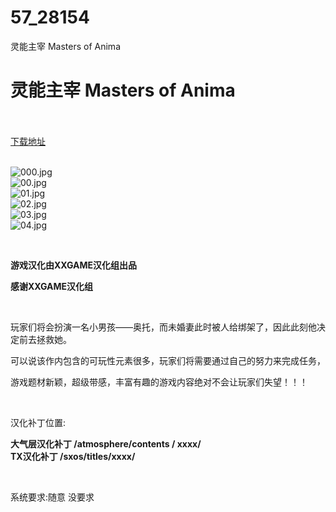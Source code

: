 # 57_28154
灵能主宰 Masters of Anima
# 灵能主宰 Masters of Anima
 <br/></br>
[下载地址](https://www.switch520.cc/article/28154 "下载地址")
<br/></br>

<p><img title="000.jpg" src="https://www.switch520.cc/muke_img/2022_03_13_35fe28e905a1f.jpg" alt="000.jpg"><br>
<img title="00.jpg" src="https://www.switch520.cc/muke_img/2022_03_13_8d5f49a99659b.jpg" alt="00.jpg"><br>
<img title="01.jpg" src="https://www.switch520.cc/muke_img/2022_03_13_29a2b884d5ea4.jpg" alt="01.jpg"><br>
<img title="02.jpg" src="https://www.switch520.cc/muke_img/2022_03_13_f812f8986e381.jpg" alt="02.jpg"><br>
<img title="03.jpg" src="https://www.switch520.cc/muke_img/2022_03_13_3a5d426584e83.jpg" alt="03.jpg"><br>
<img title="04.jpg" src="https://www.switch520.cc/muke_img/2022_03_13_e1c7ca58bce3d.jpg" alt="04.jpg"></p>
<p>&nbsp;</p>
<p><strong>游戏汉化由XXGAME汉化组出品</strong></p>
<p><strong>感谢XXGAME汉化组</strong></p>
<p>&nbsp;</p>
<p>玩家们将会扮演一名小男孩——奥托，而未婚妻此时被人给绑架了，因此此刻他决定前去拯救她。</p>
<p>可以说该作内包含的可玩性元素很多，玩家们将需要通过自己的努力来完成任务，</p>
<p>游戏题材新颖，超级带感，丰富有趣的游戏内容绝对不会让玩家们失望！！！</p>
<p>&nbsp;</p>
<p>汉化补丁位置:</p>
<p><strong>大气层汉化补丁 /atmosphere/contents / xxxx/</strong><br>
<strong>TX汉化补丁 /sxos/titles/xxxx/</strong></p>
<p>&nbsp;</p>
<p>系统要求:随意 没要求</p>



